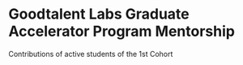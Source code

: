 # Goodtalent Labs Graduate Accelerator Program Mentorship

Contributions of active students of the 1st Cohort
